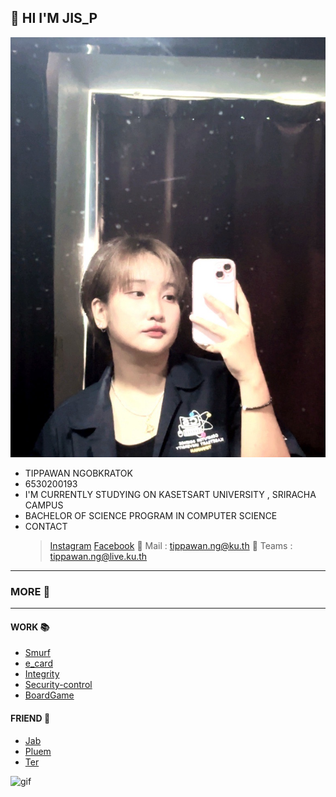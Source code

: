 ## 👋 HI I'M JIS_P
![Profile](profile/Img_profile.jpg)
* TIPPAWAN NGOBKRATOK
* 6530200193
* I'M CURRENTLY STUDYING ON KASETSART UNIVERSITY , SRIRACHA CAMPUS
* BACHELOR OF SCIENCE PROGRAM IN COMPUTER SCIENCE
* CONTACT
  > [Instagram](https://www.instagram.com/jis_p03)
  > [Facebook](https://www.facebook.com/tippawan.ngobkratok)
  > 📧 Mail : tippawan.ng@ku.th
  > 👥 Teams : tippawan.ng@live.ku.th

---

### MORE 🔎

---

#### WORK 📚
* [Smurf](smurf.md)
* [e_card](ecard.md)
* [Integrity](integrity.md)
* [Security-control](security-control.md)
* [BoardGame](boardgame.md)

#### FRIEND 🤝
* [Jab](https://Jabjibi.github.io)
* [Pluem](https://kongsiri07.github.io)
* [Ter](https://ter130147.github.io)

![gif](https://media1.tenor.com/m/EHzKl_vkZS8AAAAC/saleh-jumping-saleh-the-cat.gif)

